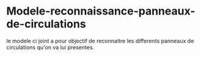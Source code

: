 # Modele-reconnaissance-panneaux-de-circulations
le modele ci joint a pour objectif de reconnaitre les differents panneaux de circulations qu'on va lui presentes.

